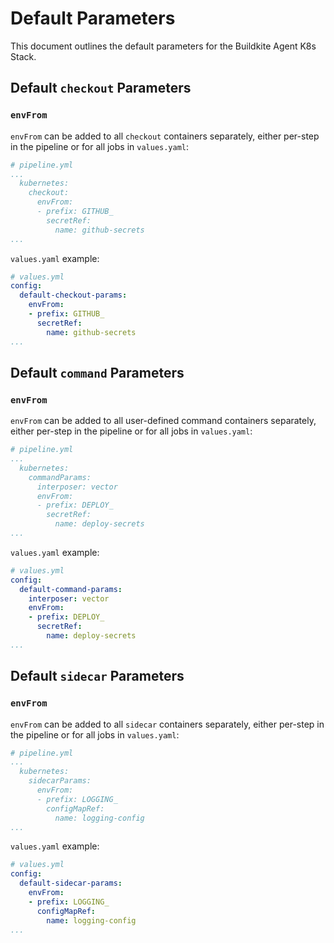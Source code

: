 # Default Parameters

This document outlines the default parameters for the Buildkite Agent K8s Stack.

## Default `checkout` Parameters

### `envFrom`

`envFrom` can be added to all `checkout` containers separately, either per-step in the pipeline or for all jobs in `values.yaml`:

```yaml
# pipeline.yml
...
  kubernetes:
    checkout:
      envFrom:
      - prefix: GITHUB_
        secretRef:
          name: github-secrets
...
```

`values.yaml` example:

```yaml
# values.yml
config:
  default-checkout-params:
    envFrom:
    - prefix: GITHUB_
      secretRef:
        name: github-secrets
...
```

## Default `command` Parameters

### `envFrom`

`envFrom` can be added to all user-defined command containers separately, either per-step in the pipeline or for all jobs in `values.yaml`:

```yaml
# pipeline.yml
...
  kubernetes:
    commandParams:
      interposer: vector
      envFrom:
      - prefix: DEPLOY_
        secretRef:
          name: deploy-secrets
...
```

`values.yaml` example:

```yaml
# values.yml
config:
  default-command-params:
    interposer: vector
    envFrom:
    - prefix: DEPLOY_
      secretRef:
        name: deploy-secrets
...
```

## Default `sidecar` Parameters

### `envFrom`

`envFrom` can be added to all `sidecar` containers separately, either per-step in the pipeline or for all jobs in `values.yaml`:

```yaml
# pipeline.yml
...
  kubernetes:
    sidecarParams:
      envFrom:
      - prefix: LOGGING_
        configMapRef:
          name: logging-config
...
```

`values.yaml` example:

```yaml
# values.yml
config:
  default-sidecar-params:
    envFrom:
    - prefix: LOGGING_
      configMapRef:
        name: logging-config
...
```
